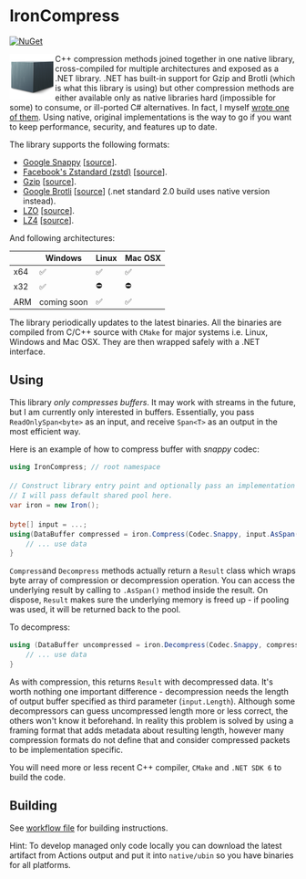 # IronCompress

 [![NuGet](https://img.shields.io/nuget/v/IronCompress.svg)](https://www.nuget.org/packages/IronCompress)

<img src="icon.png" width=80 height=80 align="left"/> C++ compression methods joined together in one native library, cross-compiled for multiple architectures and exposed as a .NET library. .NET has built-in support for Gzip and Brotli (which is what this library is using) but other compression methods are either available only as native libraries hard (impossible for some) to consume, or ill-ported C# alternatives. In fact, I myself [wrote one of them](https://github.com/aloneguid/IronSnappy). Using native, original implementations is the way to go if you want to keep performance, security, and features up to date.

The library supports the following formats:

- [Google Snappy](http://google.github.io/snappy/) [[source](https://github.com/google/snappy)].
- [Facebook's Zstandard (zstd)](https://facebook.github.io/zstd/) [[source](https://github.com/facebook/zstd)].
- [Gzip](https://www.gnu.org/software/gzip/) [[source](https://docs.microsoft.com/en-us/dotnet/api/system.io.compression.gzipstream?view=net-6.0)].
- [Google Brotli](https://github.com/google/brotli) [[source](https://docs.microsoft.com/en-us/dotnet/api/system.io.compression.brotlistream?view=net-6.0)] (.net standard 2.0 build uses native version instead).
- [LZO](http://www.oberhumer.com/opensource/lzo/) [[source](https://github.com/nemequ/lzo)].
- [LZ4](https://lz4.github.io/lz4/) [[source](https://github.com/lz4/lz4)].

And following architectures:

|      | Windows     | Linux | Mac OSX |
| ---- | ----------- | ----- | ------- |
| x64  | ✅           | ✅     | ✅       |
| x32  | ✅           | ⛔     | ⛔       |
| ARM  | coming soon | ✅     | ✅       |

The library periodically updates to the latest binaries. All the binaries are compiled from C/C++ source with `CMake` for major systems i.e. Linux, Windows and Mac OSX. They are then wrapped safely with a .NET interface.

## Using

This library *only compresses buffers*. It may work with streams in the future, but I am currently only interested in buffers. Essentially, you pass `ReadOnlySpan<byte>` as an input, and receive `Span<T>` as an output in the most efficient way.

Here is an example of how to compress buffer with *snappy* codec:

```csharp
using IronCompress;	// root namespace

// Construct library entry point and optionally pass an implementation of ArrayPool.
// I will pass default shared pool here.
var iron = new Iron();

byte[] input = ...;
using(DataBuffer compressed = iron.Compress(Codec.Snappy, input.AsSpan())) {
    // ... use data
}
```

`Compress`and `Decompress` methods actually return a `Result` class which wraps byte array of compression or decompression operation. You can access the underlying result by calling to `.AsSpan()` method inside the result. On dispose, `Result` makes sure the underlying memory is freed up - if pooling was used, it will be returned back to the pool.

To decompress:

```csharp
using (DataBuffer uncompressed = iron.Decompress(Codec.Snappy, compressed, input.Length)) {
	// ... use data
}
```

As with compression, this returns `Result` with decompressed data. It's worth nothing one important difference - decompression needs the length of output buffer specified as third parameter (`input.Length`). Although some decompressors can guess uncompressed length more or less correct, the others won't know it beforehand. In reality this problem is solved by using a framing format that adds metadata about resulting length, however many compression formats do not define that and consider compressed packets to be implementation specific.

You will need more or less recent C++ compiler, `CMake` and `.NET SDK 6` to build the code.


## Building

See [workflow file](.github/workflows/ci.yml) for building instructions.

Hint: To develop managed only code locally you can download the latest artifact from Actions output and put it into `native/ubin` so you have binaries for all platforms.


